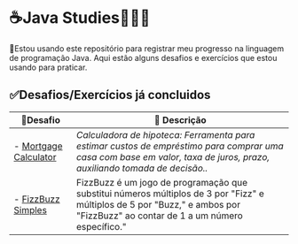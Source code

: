 # ☕Java Studies👩🏻‍💻


 🌟Estou usando este repositório para registrar meu progresso na linguagem de programação Java. Aqui estão alguns desafios e exercícios que estou usando para praticar.




## ✅Desafios/Exercícios já concluidos

| 📍Desafio           | 📝 Descrição                                 | 
|--------------------|-------------------------------------------|
|- [Mortgage Calculator](#https://github.com/keniareis/Java-Studies/blob/main/Mortgage_Calculator.java)|*Calculadora de hipoteca: Ferramenta para estimar custos de empréstimo para comprar uma casa com base em valor, taxa de juros, prazo, auxiliando tomada de decisão..*|
|- [FizzBuzz Simples](#https://github.com/keniareis/Java-Studies/blob/main/SimpleFizzBuzz.java)|FizzBuzz é um jogo de programação que substitui números múltiplos de 3 por "Fizz" e múltiplos de 5 por "Buzz," e ambos por "FizzBuzz" ao contar de 1 a um número específico."|




